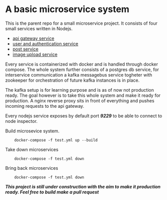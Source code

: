 # A basic microservice system

This is the parent repo for a small microservice project. It consists of four small services written in Nodejs.

- [api gateway service](https://github.com/FelipeNystrom/api-gateway)
- [user and authentication service](https://github.com/FelipeNystrom/auth-user-sevice)
- [post service](https://github.com/FelipeNystrom/post-service)
- [image upload service](https://github.com/FelipeNystrom/image-and-video-API)

Every service is containerized with docker and is handled through docker compose. The whole system further consists of a postgres db service, for interservice communication a kafka messagebus service togheter with zookeeper for orchestration of future kafka instances is in place.

The kafka setup is for learning purpose and is as of now not production ready. The goal however is to take this whole system and make it ready for production. A nginx reverse proxy sits in front of everything and pushes incoming requests to the api gateway.

Every nodejs service exposes by default port **_9229_** to be able to connect to node inspector.

Build microsevice system.

```
    docker-compose -f test.yml up --build
```

Take down microservices

```
    docker-compose -f test.yml down
```

Bring back microservices

```
    docker-compose -f test.yml down
```

**_This project is still under construction with the aim to make it production ready. Feel free to build make a pull request_**

